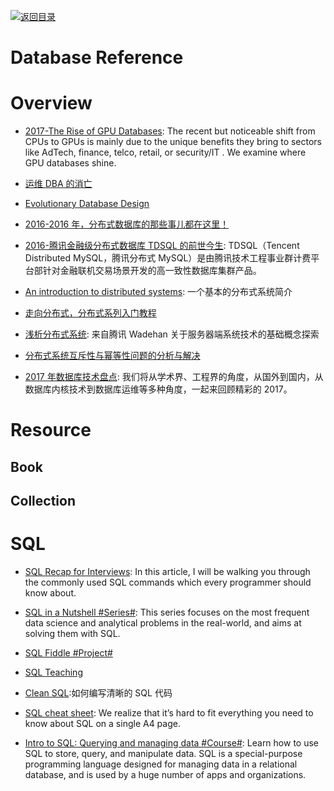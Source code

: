 [![返回目录](https://parg.co/UGo)](https://github.com/wxyyxc1992/Awesome-Reference)

# Database Reference

# Overview

* [2017-The Rise of GPU Databases](https://parg.co/UZc): The recent but noticeable shift from CPUs to GPUs is mainly due to the unique benefits they bring to sectors like AdTech, finance, telco, retail, or security/IT . We examine where GPU databases shine.

- [运维 DBA 的消亡](https://dbarobin.com/2016/03/20/withering-away-of-dba/)

- [Evolutionary Database Design](http://martinfowler.com/articles/evodb.html)

* [2016-2016 年，分布式数据库的那些事儿都在这里！](https://parg.co/b1g)

* [2016-腾讯金融级分布式数据库 TDSQL 的前世今生](http://blog.csdn.net/test_soy/article/details/53259136): TDSQL（Tencent Distributed MySQL，腾讯分布式 MySQL）是由腾讯技术工程事业群计费平台部针对金融联机交易场景开发的高一致性数据库集群产品。

- [An introduction to distributed systems](https://github.com/aphyr/distsys-class): 一个基本的分布式系统简介

- [走向分布式，分布式系列入门教程](http://dcaoyuan.github.io/papers/pdfs/Scalability.pdf)

- [浅析分布式系统](http://wetest.qq.com/lab/view/203.html?from=content_toutiao): 来自腾讯 Wadehan 关于服务器端系统技术的基础概念探索

- [分布式系统互斥性与幂等性问题的分析与解决 ](http://blog.csdn.net/zdy0_2004/article/details/52760404)

- [2017 年数据库技术盘点](https://cloud.tencent.com/developer/article/1042652): 我们将从学术界、工程界的角度，从国外到国内，从数据库内核技术到数据库运维等多种角度，一起来回顾精彩的 2017。

# Resource

## Book

## Collection

# SQL

* [SQL Recap for Interviews](https://parg.co/bBs): In this article, I will be walking you through the commonly used SQL commands which every programmer should know about.

* [SQL in a Nutshell #Series#](https://parg.co/U31): This series focuses on the most frequent data science and analytical problems in the real-world, and aims at solving them with SQL.

* [SQL Fiddle #Project#](http://sqlfiddle.com/)

* [SQL Teaching](https://www.sqlteaching.com/)

* [Clean SQL](http://jonathansacramento.com/posts/20161119_clean_sql.html):如何编写清晰的 SQL 代码

* [SQL cheat sheet](https://zeroturnaround.com/rebellabs/sql-cheat-sheet/): We realize that it’s hard to fit everything you need to know about SQL on a single A4 page.

* [Intro to SQL: Querying and managing data #Course#](https://parg.co/Uxe): Learn how to use SQL to store, query, and manipulate data. SQL is a special-purpose programming language designed for managing data in a relational database, and is used by a huge number of apps and organizations.

